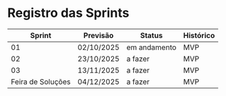 #   Registro das Sprints

| Sprint | Previsão   | Status   | Histórico |
|--------|-----------|----------|-----------|
| 01     | 02/10/2025 | em andamento | MVP |
| 02     | 23/10/2025 | a fazer | MVP |
| 03     | 13/11/2025 | a fazer | MVP |
| Feira de Soluções | 04/12/2025 | a fazer | MVP |

